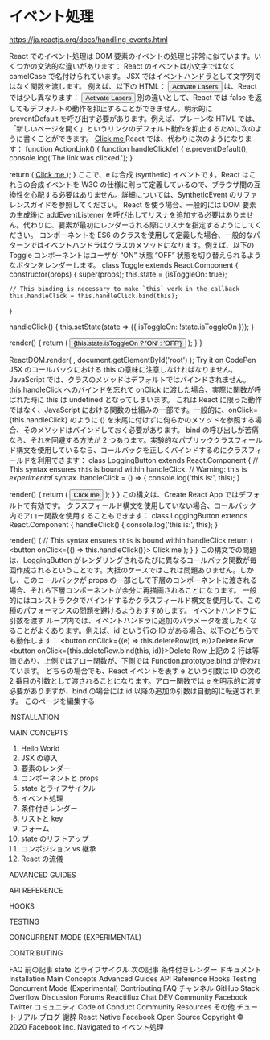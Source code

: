 # イベント処理

https://ja.reactjs.org/docs/handling-events.html

React でのイベント処理は DOM 要素のイベントの処理と非常に似ています。いくつかの文法的な違いがあります：
React のイベントは小文字ではなく camelCase で名付けられています。
JSX ではイベントハンドラとして文字列ではなく関数を渡します。
例えば、以下の HTML：
<button onclick="activateLasers()">
  Activate Lasers
</button>
は、React では少し異なります：
<button onClick={activateLasers}>
  Activate Lasers
</button>
別の違いとして、React では false を返してもデフォルトの動作を抑止することができません。明示的に preventDefault を呼び出す必要があります。例えば、プレーンな HTML では、「新しいページを開く」というリンクのデフォルト動作を抑止するために次のように書くことができます。
<a href="#" onclick="console.log('The link was clicked.'); return false">
  Click me
</a>
React では、代わりに次のようになります：
function ActionLink() {
  function handleClick(e) {
    e.preventDefault();
    console.log('The link was clicked.');
  }

  return (
    <a href="#" onClick={handleClick}>
      Click me
    </a>
  );
}
ここで、e は合成 (synthetic) イベントです。React はこれらの合成イベントを W3C の仕様に則って定義しているので、ブラウザ間の互換性を心配する必要はありません。詳細については、SyntheticEvent のリファレンスガイドを参照してください。
React を使う場合、一般的には DOM 要素の生成後に addEventListener を呼び出してリスナを追加する必要はありません。代わりに、要素が最初にレンダーされる際にリスナを指定するようにしてください。
コンポーネントを ES6 のクラスを使用して定義した場合、一般的なパターンではイベントハンドラはクラスのメソッドになります。例えば、以下の Toggle コンポーネントはユーザが “ON” 状態 “OFF” 状態を切り替えられるようなボタンをレンダーします。
class Toggle extends React.Component {
  constructor(props) {
    super(props);
    this.state = {isToggleOn: true};

    // This binding is necessary to make `this` work in the callback
    this.handleClick = this.handleClick.bind(this);
  }

  handleClick() {
    this.setState(state => ({
      isToggleOn: !state.isToggleOn
    }));
  }

  render() {
    return (
      <button onClick={this.handleClick}>
        {this.state.isToggleOn ? 'ON' : 'OFF'}
      </button>
    );
  }
}

ReactDOM.render(
  <Toggle />,
  document.getElementById('root')
);
Try it on CodePen
JSX のコールバックにおける this の意味に注意しなければなりません。JavaScript では、クラスのメソッドはデフォルトではバインドされません。this.handleClick へのバインドを忘れて onClick に渡した場合、実際に関数が呼ばれた時に this は undefined となってしまいます。
これは React に限った動作ではなく、JavaScript における関数の仕組みの一部です。一般的に、onClick={this.handleClick} のように () を末尾に付けずに何らかのメソッドを参照する場合、そのメソッドはバインドしておく必要があります。
bind の呼び出しが苦痛なら、それを回避する方法が 2 つあります。実験的なパブリッククラスフィールド構文を使用しているなら、コールバックを正しくバインドするのにクラスフィールドを利用できます：
class LoggingButton extends React.Component {
  // This syntax ensures `this` is bound within handleClick.
  // Warning: this is *experimental* syntax.
  handleClick = () => {
    console.log('this is:', this);
  }

  render() {
    return (
      <button onClick={this.handleClick}>
        Click me
      </button>
    );
  }
}
この構文は、Create React App ではデフォルトで有効です。
クラスフィールド構文を使用していない場合、コールバック内でアロー関数を使用することもできます：
class LoggingButton extends React.Component {
  handleClick() {
    console.log('this is:', this);
  }

  render() {
    // This syntax ensures `this` is bound within handleClick
    return (
      <button onClick={() => this.handleClick()}>
        Click me
      </button>
    );
  }
}
この構文での問題は、LoggingButton がレンダリングされるたびに異なるコールバック関数が毎回作成されるということです。大抵のケースではこれは問題ありません。しかし、このコールバックが props の一部として下層のコンポーネントに渡される場合、それら下層コンポーネントが余分に再描画されることになります。 一般的にはコンストラクタでバインドするかクラスフィールド構文を使用して、この種のパフォーマンスの問題を避けるようおすすめします。
イベントハンドラに引数を渡す
ループ内では、イベントハンドラに追加のパラメータを渡したくなることがよくあります。例えば、id という行の ID がある場合、以下のどちらでも動作します：
<button onClick={(e) => this.deleteRow(id, e)}>Delete Row</button>
<button onClick={this.deleteRow.bind(this, id)}>Delete Row</button>
上記の 2 行は等価であり、上側ではアロー関数が、下側では Function.prototype.bind が使われています。
どちらの場合でも、React イベントを表す e という引数は ID の次の 2 番目の引数として渡されることになります。アロー関数では e を明示的に渡す必要がありますが、bind の場合には id 以降の追加の引数は自動的に転送されます。
このページを編集する

INSTALLATION

MAIN CONCEPTS
1. Hello World
2. JSX の導入
3. 要素のレンダー
4. コンポーネントと props
5. state とライフサイクル
6. イベント処理
7. 条件付きレンダー
8. リストと key
9. フォーム
10. state のリフトアップ
11. コンポジション vs 継承
12. React の流儀

ADVANCED GUIDES

API REFERENCE

HOOKS

TESTING

CONCURRENT MODE (EXPERIMENTAL)

CONTRIBUTING

FAQ
前の記事
state とライフサイクル
次の記事
条件付きレンダー
ドキュメント
Installation
Main Concepts
Advanced Guides
API Reference
Hooks
Testing
Concurrent Mode (Experimental)
Contributing
FAQ
チャンネル
GitHub
Stack Overflow
Discussion Forums
Reactiflux Chat
DEV Community
Facebook
Twitter
コミュニティ
Code of Conduct
Community Resources
その他
チュートリアル
ブログ
謝辞
React Native
Facebook Open Source
Copyright © 2020 Facebook Inc.
Navigated to イベント処理
